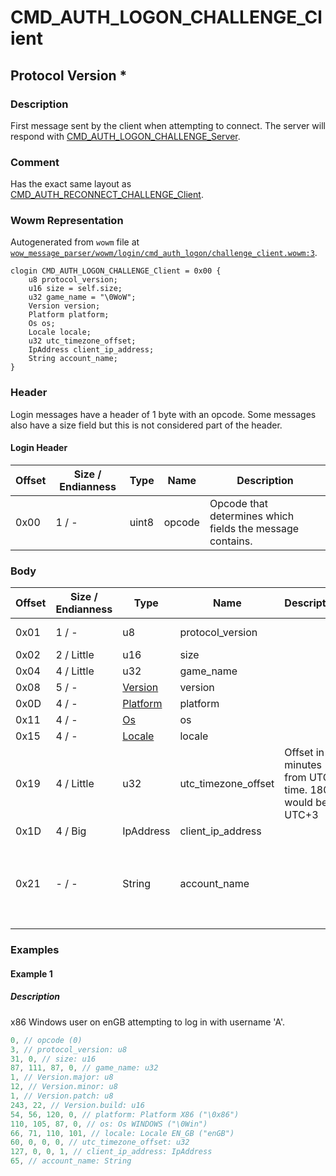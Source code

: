 # CMD_AUTH_LOGON_CHALLENGE_Client

## Protocol Version *

### Description

First message sent by the client when attempting to connect. The server will respond with [CMD_AUTH_LOGON_CHALLENGE_Server](./cmd_auth_logon_challenge_server.md).

### Comment

Has the exact same layout as [CMD_AUTH_RECONNECT_CHALLENGE_Client](./cmd_auth_reconnect_challenge_client.md).

### Wowm Representation

Autogenerated from `wowm` file at [`wow_message_parser/wowm/login/cmd_auth_logon/challenge_client.wowm:3`](https://github.com/gtker/wow_messages/tree/main/wow_message_parser/wowm/login/cmd_auth_logon/challenge_client.wowm#L3).
```rust,ignore
clogin CMD_AUTH_LOGON_CHALLENGE_Client = 0x00 {
    u8 protocol_version;
    u16 size = self.size;
    u32 game_name = "\0WoW";
    Version version;
    Platform platform;
    Os os;
    Locale locale;
    u32 utc_timezone_offset;
    IpAddress client_ip_address;
    String account_name;
}
```
### Header

Login messages have a header of 1 byte with an opcode. Some messages also have a size field but this is not considered part of the header.

#### Login Header

| Offset | Size / Endianness | Type   | Name   | Description |
| ------ | ----------------- | ------ | ------ | ----------- |
| 0x00   | 1 / -             | uint8  | opcode | Opcode that determines which fields the message contains.|

### Body

| Offset | Size / Endianness | Type | Name | Description | Comment |
| ------ | ----------------- | ---- | ---- | ----------- | ------- |
| 0x01 | 1 / - | u8 | protocol_version |  | Determines which version of messages are used for further communication. |
| 0x02 | 2 / Little | u16 | size |  |  |
| 0x04 | 4 / Little | u32 | game_name |  |  |
| 0x08 | 5 / - | [Version](version.md) | version |  |  |
| 0x0D | 4 / - | [Platform](platform.md) | platform |  |  |
| 0x11 | 4 / - | [Os](os.md) | os |  |  |
| 0x15 | 4 / - | [Locale](locale.md) | locale |  |  |
| 0x19 | 4 / Little | u32 | utc_timezone_offset | Offset in minutes from UTC time. 180 would be UTC+3 |  |
| 0x1D | 4 / Big | IpAddress | client_ip_address |  |  |
| 0x21 | - / - | String | account_name |  | Real clients can send a maximum of 16 UTF-8 characters. This is not necessarily 16 bytes since one character can be more than one byte.<br/>Real clients will send a fully uppercased username, and will perform authentication calculations on the uppercased version.<br/>Uppercasing in regards to non-ASCII values is little weird. See `https://docs.rs/wow_srp/latest/wow_srp/normalized_string/index.html` for more info. |

### Examples

#### Example 1

##### Description

x86 Windows user on enGB attempting to log in with username 'A'.

```c
0, // opcode (0)
3, // protocol_version: u8
31, 0, // size: u16
87, 111, 87, 0, // game_name: u32
1, // Version.major: u8
12, // Version.minor: u8
1, // Version.patch: u8
243, 22, // Version.build: u16
54, 56, 120, 0, // platform: Platform X86 ("\0x86")
110, 105, 87, 0, // os: Os WINDOWS ("\0Win")
66, 71, 110, 101, // locale: Locale EN_GB ("enGB")
60, 0, 0, 0, // utc_timezone_offset: u32
127, 0, 0, 1, // client_ip_address: IpAddress
65, // account_name: String
```
